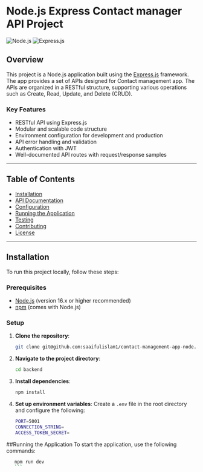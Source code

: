 # Node.js Express Contact manager API Project

![Node.js](https://img.shields.io/badge/Node.js-v16.13.1-green)
![Express.js](https://img.shields.io/badge/Express-v4.17.1-blue)

## Overview

This project is a Node.js application built using the [Express.js](https://expressjs.com/) framework. The app provides a set of APIs designed for Contact management app. The APIs are organized in a RESTful structure, supporting various operations such as Create, Read, Update, and Delete (CRUD).

### Key Features

- RESTful API using Express.js
- Modular and scalable code structure
- Environment configuration for development and production
- API error handling and validation
-  Authentication with JWT 
- Well-documented API routes with request/response samples

---

## Table of Contents

- [Installation](#installation)
- [API Documentation](#api-documentation)
- [Configuration](#configuration)
- [Running the Application](#running-the-application)
- [Testing](#testing)
- [Contributing](#contributing)
- [License](#license)

---

## Installation

To run this project locally, follow these steps:

### Prerequisites

- [Node.js](https://nodejs.org/) (version 16.x or higher recommended)
- [npm](https://www.npmjs.com/) (comes with Node.js)

### Setup

1. **Clone the repository**:
    ```bash
    git clone git@github.com:saaifulislam1/contact-management-app-node.git
    ```

2. **Navigate to the project directory**:
    ```bash
    cd backend
    ```

3. **Install dependencies**:
    ```bash
    npm install
    ```

4. **Set up environment variables**:
   Create a `.env` file in the root directory and configure the following:
   
   ```bash
   PORT=5001
   CONNECTION_STRING=
   ACCESS_TOKEN_SECRET=

##Running the Application
To start the application, use the following commands:
 ```bash
    npm run dev
    ```


